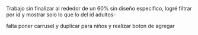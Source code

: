 Trabajo sin finalizar al rededor de un 60% sin diseño especifico, logré filtrar por id y mostrar solo lo que lo del id adultos-

falta poner carrusel y duplicar para niños y realizar boton de agregar
